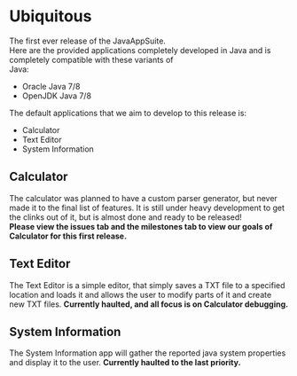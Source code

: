 # Ubiquitous
The first ever release of the JavaAppSuite.  
Here are the provided applications completely developed in Java and is completely compatible with these variants of  
Java:
- Oracle Java 7/8
- OpenJDK Java 7/8
  
The default applications that we aim to develop to this release is:  
- Calculator
- Text Editor
- System Information

## Calculator
The calculator was planned to have a custom parser generator, but never made it to the final list of features. It is   still under heavy development to get the clinks out of it, but is almost done and ready to be released!  
**Please view the issues tab and the milestones tab to view our goals of Calculator for this first release.**   
   
## Text Editor
The Text Editor is a simple editor, that simply saves a TXT file to a specified location and loads it and allows the user to modify parts of it and create new TXT files. **Currently haulted, and all focus is on Calculator debugging.**
   
## System Information
The System Information app will gather the reported java system properties and display it to the user. **Currently haulted to the last priority.**
